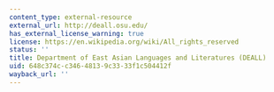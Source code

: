 ```yaml
---
content_type: external-resource
external_url: http://deall.osu.edu/
has_external_license_warning: true
license: https://en.wikipedia.org/wiki/All_rights_reserved
status: ''
title: Department of East Asian Languages and Literatures (DEALL)
uid: 648c374c-c346-4813-9c33-33f1c504412f
wayback_url: ''
---
```

